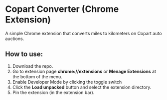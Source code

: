 # Copart Converter (Chrome Extension)
 A simple Chrome extension that converts miles to kilometers on Copart auto auctions.

## How to use:
1. Download the repo.
2. Go to extension page **chrome://extensions** or **Menage Extensions** at the bottom of the menu.
3. Enable Developer Mode by clicking the toggle switch 
4. Click the **Load unpacked**  button and select the extension directory.
5. Pin the extension (in the extension bar).

